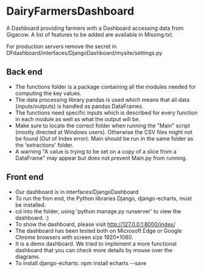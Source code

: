 # DairyFarmersDashboard
A Dashboard providing farmers with a Dashboard accessing data from Gigacow. A list of features to be added are available in Missing.txt.

For production servers remove the secret in DFdashboard/interfaces/DjangoDashboard/mysite/settings.py


## Back end
* The functions folder is a package containing all the modules needed for computing the key values.
* The data processing library pandas is used which means that all data (inputs/outputs) is handled as pandas DataFrames.
* The functions need specific inputs which is described for every function in each module as well as what the output will be.
* Make sure to locate the correct folder when running the "Main" script (mostly directed at Windows users). Otherwise the CSV files
might not be found (Out of Index error). Main should be run in the same folder as the 'extractions' folder.
* A warning "A value is trying to be set on a copy of a slice from a DataFrame" may appear but does not prevent Main.py from running.


## Front end
* Our dashboard is in interfaces/DjangoDashboard
* To run the fron end, the Python libraries Django, django-echarts, must be installed.
* cd into the folder, using 'python manage.py runserver' to view the dashboard. :)
* To show the dashboard, please visit http://127.0.0.1:8000/index/
* The dashboard has been tested both on Microsoft Edge or Google Chrome browsers with screen size 1920*1080.
* It is a demo dashboard. We tried to implement a more functional dashboard that you can check more details by mouse over the diagrams.
* To install django-echarts: npm install echarts --save
